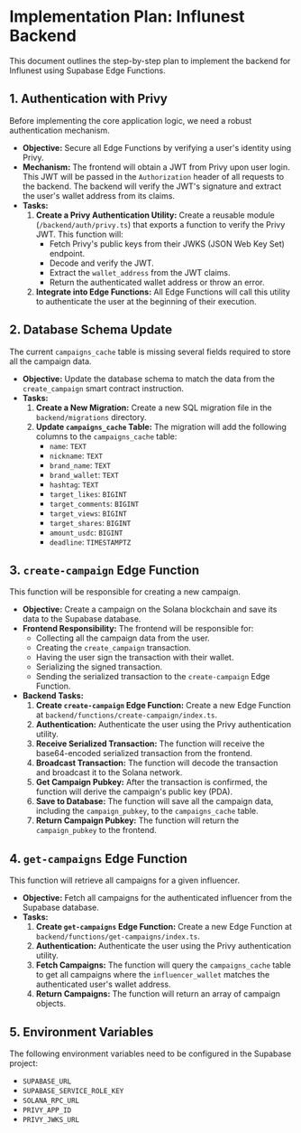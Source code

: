 # Implementation Plan: Influnest Backend

This document outlines the step-by-step plan to implement the backend for Influnest using Supabase Edge Functions.

## 1. Authentication with Privy

Before implementing the core application logic, we need a robust authentication mechanism.

*   **Objective:** Secure all Edge Functions by verifying a user's identity using Privy.
*   **Mechanism:** The frontend will obtain a JWT from Privy upon user login. This JWT will be passed in the `Authorization` header of all requests to the backend. The backend will verify the JWT's signature and extract the user's wallet address from its claims.
*   **Tasks:**
    1.  **Create a Privy Authentication Utility:** Create a reusable module (`/backend/auth/privy.ts`) that exports a function to verify the Privy JWT. This function will:
        *   Fetch Privy's public keys from their JWKS (JSON Web Key Set) endpoint.
        *   Decode and verify the JWT.
        *   Extract the `wallet_address` from the JWT claims.
        *   Return the authenticated wallet address or throw an error.
    2.  **Integrate into Edge Functions:** All Edge Functions will call this utility to authenticate the user at the beginning of their execution.

## 2. Database Schema Update

The current `campaigns_cache` table is missing several fields required to store all the campaign data.

*   **Objective:** Update the database schema to match the data from the `create_campaign` smart contract instruction.
*   **Tasks:**
    1.  **Create a New Migration:** Create a new SQL migration file in the `backend/migrations` directory.
    2.  **Update `campaigns_cache` Table:** The migration will add the following columns to the `campaigns_cache` table:
        *   `name`: `TEXT`
        *   `nickname`: `TEXT`
        *   `brand_name`: `TEXT`
        *   `brand_wallet`: `TEXT`
        *   `hashtag`: `TEXT`
        *   `target_likes`: `BIGINT`
        *   `target_comments`: `BIGINT`
        *   `target_views`: `BIGINT`
        *   `target_shares`: `BIGINT`
        *   `amount_usdc`: `BIGINT`
        *   `deadline`: `TIMESTAMPTZ`

## 3. `create-campaign` Edge Function

This function will be responsible for creating a new campaign.

*   **Objective:** Create a campaign on the Solana blockchain and save its data to the Supabase database.
*   **Frontend Responsibility:** The frontend will be responsible for:
    *   Collecting all the campaign data from the user.
    *   Creating the `create_campaign` transaction.
    *   Having the user sign the transaction with their wallet.
    *   Serializing the signed transaction.
    *   Sending the serialized transaction to the `create-campaign` Edge Function.
*   **Backend Tasks:**
    1.  **Create `create-campaign` Edge Function:** Create a new Edge Function at `backend/functions/create-campaign/index.ts`.
    2.  **Authentication:** Authenticate the user using the Privy authentication utility.
    3.  **Receive Serialized Transaction:** The function will receive the base64-encoded serialized transaction from the frontend.
    4.  **Broadcast Transaction:** The function will decode the transaction and broadcast it to the Solana network.
    5.  **Get Campaign Pubkey:** After the transaction is confirmed, the function will derive the campaign's public key (PDA).
    6.  **Save to Database:** The function will save all the campaign data, including the `campaign_pubkey`, to the `campaigns_cache` table.
    7.  **Return Campaign Pubkey:** The function will return the `campaign_pubkey` to the frontend.

## 4. `get-campaigns` Edge Function

This function will retrieve all campaigns for a given influencer.

*   **Objective:** Fetch all campaigns for the authenticated influencer from the Supabase database.
*   **Tasks:**
    1.  **Create `get-campaigns` Edge Function:** Create a new Edge Function at `backend/functions/get-campaigns/index.ts`.
    2.  **Authentication:** Authenticate the user using the Privy authentication utility.
    3.  **Fetch Campaigns:** The function will query the `campaigns_cache` table to get all campaigns where the `influencer_wallet` matches the authenticated user's wallet address.
    4.  **Return Campaigns:** The function will return an array of campaign objects.

## 5. Environment Variables

The following environment variables need to be configured in the Supabase project:

*   `SUPABASE_URL`
*   `SUPABASE_SERVICE_ROLE_KEY`
*   `SOLANA_RPC_URL`
*   `PRIVY_APP_ID`
*   `PRIVY_JWKS_URL`

